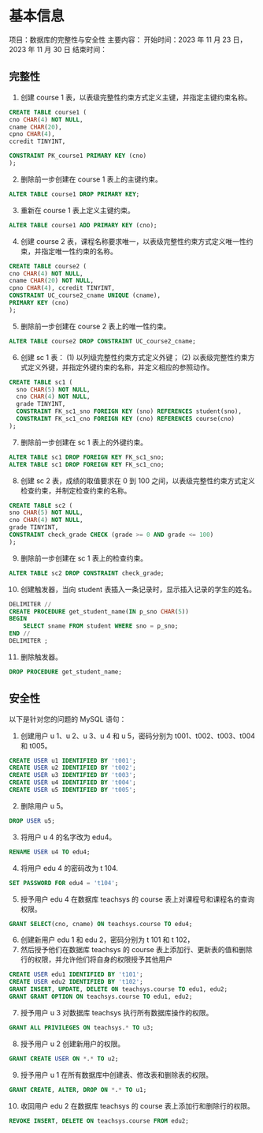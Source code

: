 # 基本信息

项目：数据库的完整性与安全性
主要内容：
开始时间：2023 年 11 月 23 日，2023 年 11 月 30 日
结束时间：

## 完整性

1. 创建 course 1 表，以表级完整性约束方式定义主键，并指定主键约束名称。
```sql
CREATE TABLE course1 ( 
cno CHAR(4) NOT NULL, 
cname CHAR(20), 
cpno CHAR(4), 
ccredit TINYINT, 

CONSTRAINT PK_course1 PRIMARY KEY (cno)
);
```

2. 删除前一步创建在 course 1 表上的主键约束。
```sql
ALTER TABLE course1 DROP PRIMARY KEY;
```

3. 重新在 course 1 表上定义主键约束。
```sql
ALTER TABLE course1 ADD PRIMARY KEY (cno);
```

4. 创建 course 2 表，课程名称要求唯一，以表级完整性约束方式定义唯一性约束，并指定唯一性约束的名称。
```sql
CREATE TABLE course2 ( 
cno CHAR(4) NOT NULL, 
cname CHAR(20) NOT NULL, 
cpno CHAR(4), ccredit TINYINT, 
CONSTRAINT UC_course2_cname UNIQUE (cname), 
PRIMARY KEY (cno) 
);
```

5. 删除前一步创建在 course 2 表上的唯一性约束。
```sql
ALTER TABLE course2 DROP CONSTRAINT UC_course2_cname;
```

6. 创建 sc 1 表：
(1) 以列级完整性约束方式定义外键；
(2) 以表级完整性约束方式定义外键，并指定外键约束的名称，并定义相应的参照动作。
```sql
CREATE TABLE sc1 (
  sno CHAR(5) NOT NULL,
  cno CHAR(4) NOT NULL,
  grade TINYINT,
  CONSTRAINT FK_sc1_sno FOREIGN KEY (sno) REFERENCES student(sno),
  CONSTRAINT FK_sc1_cno FOREIGN KEY (cno) REFERENCES course(cno)
);
```

7. 删除前一步创建在 sc 1 表上的外键约束。
```sql
ALTER TABLE sc1 DROP FOREIGN KEY FK_sc1_sno;
ALTER TABLE sc1 DROP FOREIGN KEY FK_sc1_cno;
```

8. 创建 sc 2 表，成绩的取值要求在 0 到 100 之间，以表级完整性约束方式定义检查约束，并制定检查约束的名称。
```sql
CREATE TABLE sc2 ( 
sno CHAR(5) NOT NULL, 
cno CHAR(4) NOT NULL, 
grade TINYINT, 
CONSTRAINT check_grade CHECK (grade >= 0 AND grade <= 100) 
);
```

9. 删除前一步创建在 sc 1 表上的检查约束。
```sql
ALTER TABLE sc2 DROP CONSTRAINT check_grade;
```

10. 创建触发器，当向 student 表插入一条记录时，显示插入记录的学生的姓名。
```sql
DELIMITER // 
CREATE PROCEDURE get_student_name(IN p_sno CHAR(5)) 
BEGIN 
	SELECT sname FROM student WHERE sno = p_sno; 
END // 
DELIMITER ;
```

11. 删除触发器。
```sql
DROP PROCEDURE get_student_name;
```

## 安全性

以下是针对您的问题的 MySQL 语句：
1. 创建用户 u 1、u 2、u 3、u 4 和 u 5，密码分别为 t001、t002、t003、t004 和 t005。
```sql
CREATE USER u1 IDENTIFIED BY 't001';
CREATE USER u2 IDENTIFIED BY 't002';
CREATE USER u3 IDENTIFIED BY 't003';
CREATE USER u4 IDENTIFIED BY 't004';
CREATE USER u5 IDENTIFIED BY 't005';
```

2. 删除用户 u 5。
```sql
DROP USER u5;
```

3. 将用户 u 4 的名字改为 edu4。
```sql
RENAME USER u4 TO edu4;
```

4. 将用户 edu 4 的密码改为 t 104.
```sql
SET PASSWORD FOR edu4 = 't104';
```

5. 授予用户 edu 4 在数据库 teachsys 的 course 表上对课程号和课程名的查询权限。
```sql
GRANT SELECT(cno, cname) ON teachsys.course TO edu4;
```

6. 创建新用户 edu 1 和 edu 2，密码分别为 t 101 和 t 102，
7. 然后授予他们在数据库 teachsys 的 course 表上添加行、更新表的值和删除行的权限，并允许他们将自身的权限授予其他用户
```sql
CREATE USER edu1 IDENTIFIED BY 't101';
CREATE USER edu2 IDENTIFIED BY 't102';
GRANT INSERT, UPDATE, DELETE ON teachsys.course TO edu1, edu2;
GRANT GRANT OPTION ON teachsys.course TO edu1, edu2;
```

7. 授予用户 u 3 对数据库 teachsys 执行所有数据库操作的权限。
```sql
GRANT ALL PRIVILEGES ON teachsys.* TO u3;
```

8. 授予用户 u 2 创建新用户的权限。
```sql
GRANT CREATE USER ON *.* TO u2;
```

9. 授予用户 u 1 在所有数据库中创建表、修改表和删除表的权限。
```sql
GRANT CREATE, ALTER, DROP ON *.* TO u1;
```

10. 收回用户 edu 2 在数据库 teachsys 的 course 表上添加行和删除行的权限。
  ```sql
  REVOKE INSERT, DELETE ON teachsys.course FROM edu2;
  ```